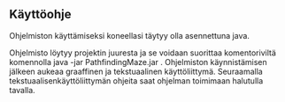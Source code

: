 ## Käyttöohje
Ohjelmiston käyttämiseksi koneellasi täytyy olla asennettuna java.

Ohjelmisto löytyy projektin juuresta ja se voidaan suorittaa komentoriviltä komennolla java -jar PathfindingMaze.jar  . Ohjelmiston käynnistämisen jälkeen aukeaa graaffinen ja tekstuaalinen käyttöliittymä.
Seuraamalla tekstuaalisenkäyttöliittymän ohjeita saat ohjelman toimimaan halutulla tavalla.
